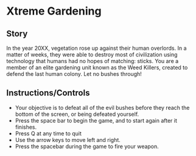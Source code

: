 # Xtreme Gardening
## Story
In the year 20XX, vegetation rose up against their human overlords.
In a matter of weeks, they were able to destroy most of civilization using technology that humans had no hopes of matching: sticks.
You are a member of an elite gardening unit known as the Weed Killers, created to defend the last human colony. Let no bushes through!
## Instructions/Controls
- Your objective is to defeat all of the evil bushes before they reach the bottom of the screen, or being defeated yourself.
- Press the space bar to begin the game, and to start again after it finishes. 
- Press Q at any time to quit
- Use the arrow keys to move left and right.
- Press the spacebar during the game to fire your weapon.
